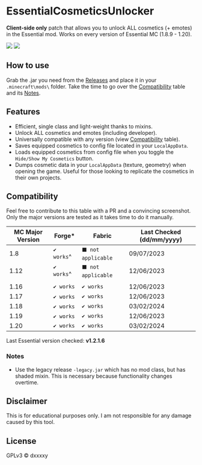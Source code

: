 # EssentialCosmeticsUnlocker
**Client-side only** patch that allows you to unlock ALL cosmetics (+ emotes) in the Essential mod. Works on every version of Essential MC (1.8.9 - 1.20).

![](https://img.shields.io/badge/COMPATIBILITY-∞-0?style=for-the-badge)
![](https://img.shields.io/github/downloads/DxxxxY/EssentialCosmeticsUnlocker/total?style=for-the-badge)

## How to use
Grab the .jar you need from the [Releases](https://github.com/DxxxxY/EssentialCosmeticsUnlocker/releases) and place it in your `.minecraft\mods\` folder. Take the time to go over the [Compatibility](#compatibility) table and its [Notes](#notes).

## Features
- Efficient, single class and light-weight thanks to mixins.
- Unlock ALL cosmetics and emotes (including developer). 
- Universally compatible with any version (view [Compatibility](#compatibility) table).
- Saves equipped cosmetics to config file located in your `LocalAppData`.
- Loads equipped cosmetics from config file when you toggle the `Hide/Show My Cosmetics` button.
- Dumps cosmetic data in your `LocalAppData` (texture, geometry) when opening the game. Useful for those looking to replicate the cosmetics in their own projects.

## Compatibility
Feel free to contribute to this table with a PR and a convincing screenshot. Only the major versions are tested as it takes time to do it manually.

| MC Major Version | Forge\*        | Fabric            | Last Checked (dd/mm/yyyy) |
|------------------|--------------|--------------------|---------------------------|
| 1.8              | `✔️ works`^  | `⬛ not applicable` | 09/07/2023                |
| 1.12             | `✔️ works`^️ | `⬛ not applicable` | 12/06/2023                |
|                  |              |                    |                           |
| 1.16             | `✔️ works`   | `✔️ works`         | 12/06/2023                |
| 1.17             | `✔️ works`️  | `✔️ works`         | 12/06/2023                |
| 1.18             | `✔️ works`️  | `✔️ works`         | 03/02/2024                |
| 1.19             | `✔️ works`️  | `✔️ works`         | 12/06/2023                |
| 1.20             | `✔️ works`   | `✔️ works`         | 03/02/2024                |

Last Essential version checked: **v1.2.1.6**

### Notes
* Use the legacy release `-legacy.jar` which has no mod class, but has shaded mixin. This is necessary because functionality changes overtime.
 
## Disclaimer
This is for educational purposes only. I am not responsible for any damage caused by this tool.

## License
GPLv3 © dxxxxy
